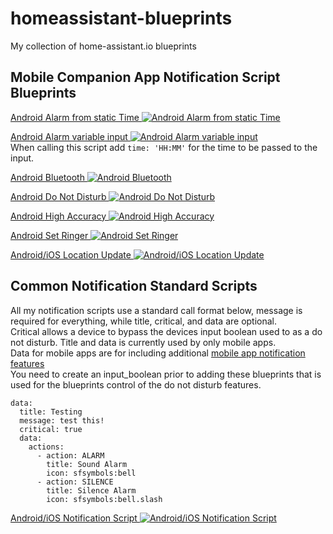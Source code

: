 # homeassistant-blueprints
My collection of home-assistant.io blueprints

## Mobile Companion App Notification Script Blueprints
[Android Alarm from static Time ![Android Alarm from static Time](https://my.home-assistant.io/badges/blueprint_import.svg)](https://my.home-assistant.io/redirect/blueprint_import/?blueprint_url=https%3A%2F%2Fgithub.com%2Fstboch%2Fhomeassistant-blueprints%2Fblob%2Fmain%2Fmobile_app_android_alarm.yaml)

[Android Alarm variable input ![Android Alarm variable input](https://my.home-assistant.io/badges/blueprint_import.svg)](https://my.home-assistant.io/redirect/blueprint_import/?blueprint_url=https%3A%2F%2Fgithub.com%2Fstboch%2Fhomeassistant-blueprints%2Fblob%2Fmain%2/mobile_app_android_alarm_dynamic.yaml)  
When calling this script add ```time: 'HH:MM'``` for the time to be passed to the input.

[Android Bluetooth ![Android Bluetooth](https://my.home-assistant.io/badges/blueprint_import.svg)](https://my.home-assistant.io/redirect/blueprint_import/?blueprint_url=https%3A%2F%2Fgithub.com%2Fstboch%2Fhomeassistant-blueprints%2Fblob%2Fmain%2Fmobile_app_android_bluetooth.yaml)

[Android Do Not Disturb ![Android Do Not Disturb](https://my.home-assistant.io/badges/blueprint_import.svg)](https://my.home-assistant.io/redirect/blueprint_import/?blueprint_url=https%3A%2F%2Fgithub.com%2Fstboch%2Fhomeassistant-blueprints%2Fblob%2Fmain%2Fmobile_app_android_dnd.yaml)

[Android High Accuracy ![Android High Accuracy](https://my.home-assistant.io/badges/blueprint_import.svg)](https://my.home-assistant.io/redirect/blueprint_import/?blueprint_url=https%3A%2F%2Fgithub.com%2Fstboch%2Fhomeassistant-blueprints%2Fblob%2Fmain%2Fmobile_app_android_ham.yaml)

[Android Set Ringer ![Android Set Ringer](https://my.home-assistant.io/badges/blueprint_import.svg)](https://my.home-assistant.io/redirect/blueprint_import/?blueprint_url=https%3A%2F%2Fgithub.com%2Fstboch%2Fhomeassistant-blueprints%2Fblob%2Fmain%2Fmobile_app_android_ringer.yaml)

[Android/iOS Location Update ![Android/iOS Location Update](https://my.home-assistant.io/badges/blueprint_import.svg)](https://my.home-assistant.io/redirect/blueprint_import/?blueprint_url=https%3A%2F%2Fgithub.com%2Fstboch%2Fhomeassistant-blueprints%2Fblob%2Fmain%2Fmobile_app_location_update.yaml)

## Common Notification Standard Scripts ## 
All my notification scripts use a standard call format below, message is required for everything, while title, critical, and data are optional.  
Critical allows a device to bypass the devices input boolean used to as a do not disturb. Title and data is currently used by only mobile apps.  
Data for mobile apps are for including additional [mobile app notification features](https://companion.home-assistant.io/docs/notifications/notifications-basic)  
You need to create an input_boolean prior to adding these blueprints that is used for the blueprints control of the do not disturb features.  
```
data:
  title: Testing
  message: test this!
  critical: true
  data:
    actions:
      - action: ALARM
        title: Sound Alarm
        icon: sfsymbols:bell
      - action: SILENCE
        title: Silence Alarm
        icon: sfsymbols:bell.slash
```
[Android/iOS Notification Script ![Android/iOS Notification Script](https://my.home-assistant.io/badges/blueprint_import.svg)](https://my.home-assistant.io/redirect/blueprint_import/?blueprint_url=https%3A%2F%2Fgithub.com%2Fstboch%2Fhomeassistant-blueprints%2Fblob%2Fmain%2Fmobile_app_notification.yaml)
